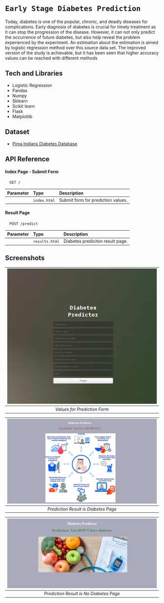 
# `Early Stage Diabetes Prediction`
Today, diabetes is one of the popular, chronic, and deadly diseases for complications. Early diagnosis of diabetes is crucial for timely treatment as it can stop the progression of the disease. However, it can not only predict the occurrence of future diabetes, but also help reveal the problem experienced by the experiment. An estimation about the estimation is aimed by logistic regression method over this source data set. The improved version of the study is achievable, but it has been seen that higher accuracy values can be reached with different methods


## Tech and Libraries

- Logistic Regression
- Pandas
- Numpy
- Sklearn
- Scikit learn
- Flask
- Matplotlib



## Dataset

 - [Pima Indians Diabetes Database](https://www.kaggle.com/datasets/uciml/pima-indians-diabetes-database?datasetId=228)

## API Reference

#### Index Page - Submit Form

```http
  GET /
```

| Parameter | Type     | Description                |
| :-------- | :------- | :------------------------- |
|  | `index.html` | Submit form for prediction values. |

#### Result Page

```http
  POST /predict
```

| Parameter | Type     | Description                       |
| :-------- | :------- | :-------------------------------- |
|       | `results.html` | Diabetes prediciton result page. |




## Screenshots

| ![form](static/form.png) |
| :--:|
| *Values for Prediction Form* |

| ![diabetes](static/diabetes.png) |
| :--:|
| *Prediction Result is Diabetes Page* |

| ![no-diabetes](static/no-diabetes.png) |
| :--:|
| *Prediction Result is No Diabetes Page* |
